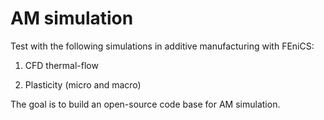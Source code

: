 # AM simulation
Test with the following simulations in additive manufacturing with FEniCS:

1. CFD thermal-flow

2. Plasticity (micro and macro)

The goal is to build an open-source code base for AM simulation.

